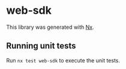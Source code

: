 # web-sdk

This library was generated with [Nx](https://nx.dev).

## Running unit tests

Run `nx test web-sdk` to execute the unit tests.
